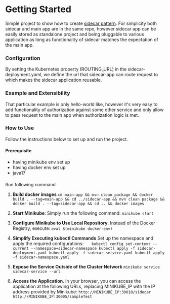 # Getting Started

Simple project to show how to
create [sidecar pattern](https://learn.microsoft.com/en-us/azure/architecture/patterns/sidecar).
For simplicity both sidecar and main app are in the same repo, however sidecar app can be easily stored as standalone
project and being pluggable to various application as long as functionality of sidecar matches the expectation of the
main
app.

### Configuration

By setting the Kubernetes property (ROUTING_URL) in the sidecar-deployment.yaml, we define the url that sidecar-app can
route request to
which makes the sidecar application reusable.

### Example and Extensibility

That particular example is only hello-world like, however it's very easy to add functionality of authorization against
some other service and only allow to pass request to the main app when authorization logic is met.

### How to Use

Follow the instructions below to set up and run the project.

#### Prerequisite

* having minikube env set up
* having docker env set up
* java17

####

Run following command

1. **Build docker images**
   `cd main-app && mvn clean package && docker build . --tag=main-app && cd ../sidecar-app && mvn clean package && docker
   build . --tag=sidecar-app && cd .. && docker images`

2. **Start Minikube**: Simply run the following command:
   `minikube start`

3. **Configure Minikube to Use Local Repository.** Instead of the Docker Registry, execute:
   `eval $(minikube docker-env)`

4. **Simplify Executing kubectl Commands** Set up the namespace and apply the required configurations:
`   kubectl config set-context --current --namespace=sidecar-namespace
   kubectl apply -f sidecar-deployment.yaml
   kubectl apply -f sidecar-service.yaml
   kubectl apply -f sidecar-namespace.yaml`

5. **Expose the Service Outside of the Cluster Network**
`minikube service sidecar-service --url`

6. **Access the Application**. In your browser, you can access the application at the following URLs, replacing MINIKUBE_IP with the IP address provided by Minikube:
`http://MINIKUBE_IP:30010/sidecar
http://MINIKUBE_IP:30005/sampleTest`